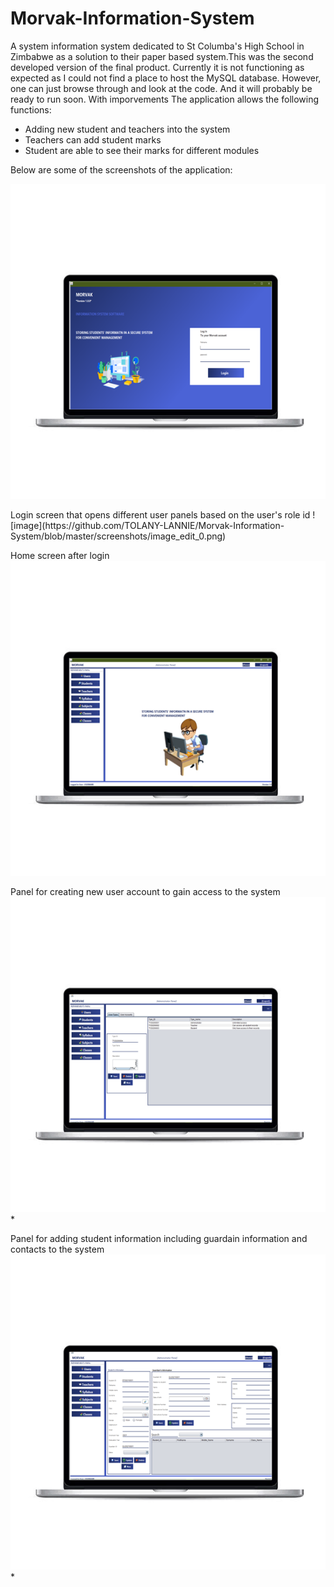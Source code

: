 # Morvak-Information-System

A system information system dedicated to St Columba's High School in Zimbabwe as a solution to their paper based system.This was the second developed version of the final product. Currently it is not functioning as expected as I could not find a place to host the MySQL database.
However, one can just browse through and look at the code. And it will probably be ready to run soon. With imporvements
The application allows the following functions:
* Adding new student and teachers into the system
* Teachers can add student marks
* Student are able to see their marks for different modules

Below are some of the screenshots of the application:

<p align="left"><img src="https://github.com/TOLANY-LANNIE/Morvak-Information-System/blob/master/screenshots/image_edit_0.png"/>
<p align="left">
Login screen that opens different user panels based on the user's role id 
![image](https://github.com/TOLANY-LANNIE/Morvak-Information-System/blob/master/screenshots/image_edit_0.png)
</p>
 

Home screen after login
![image](https://github.com/TOLANY-LANNIE/Morvak-Information-System/blob/master/screenshots/image_edit_1.png)

Panel for creating new user account to gain access to the system 
![image](https://github.com/TOLANY-LANNIE/Morvak-Information-System/blob/master/screenshots/image_edit_2.png)*

Panel for adding student information including guardain information and contacts to the system
![image](https://github.com/TOLANY-LANNIE/Morvak-Information-System/blob/master/screenshots/image_edit_3.png)*



